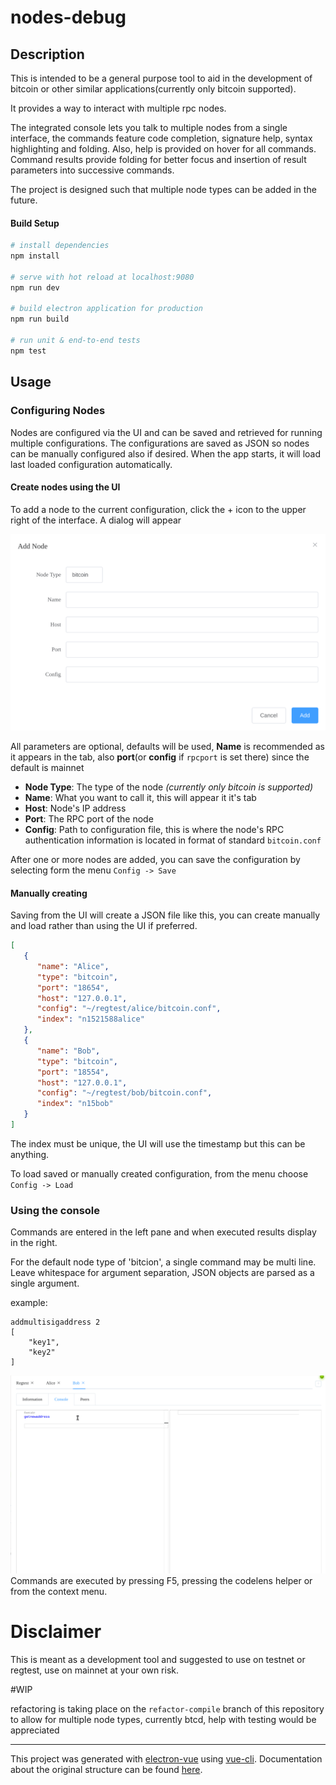 # nodes-debug

## Description

This is intended to be a general purpose tool to aid in the development of bitcoin or other similar applications(currently only bitcoin supported).

It provides a way to interact with multiple rpc nodes.  

The integrated console lets you talk to multiple nodes from a single interface, the commands feature code completion, signature help, syntax highlighting and folding.  Also, help is provided on hover for all commands.  Command results provide folding for better focus and insertion of result parameters into successive commands.

The project is designed such that multiple node types can be added in the future.

#### Build Setup

``` bash
# install dependencies
npm install

# serve with hot reload at localhost:9080
npm run dev

# build electron application for production
npm run build

# run unit & end-to-end tests
npm test


```

## Usage

### Configuring Nodes

Nodes are configured via the UI and can be saved and retrieved for running multiple configurations.  The configurations are saved as JSON so nodes can be manually configured also if desired.  When the app starts, it will load last loaded configuration automatically.

#### Create nodes using the UI

To add a node to the current configuration, click the + icon to the upper right of the interface.  A dialog will appear

![dialog](image/dialog.png)

All parameters are optional, defaults will be used, **Name** is recommended as it appears in the tab, also **port**(or **config** if `rpcport` is set there) since the default is mainnet

* **Node Type**: The type of the node *(currently only bitcoin is supported)*
* **Name**: What you want to call it, this will appear it it's tab
* **Host**: Node's IP address
* **Port**: The RPC port of the node
* **Config**: Path to configuration file, this is where the node's RPC authentication information is located in format of standard `bitcoin.conf`

After one or more nodes are added, you can save the configuration by selecting form the menu `Config -> Save`

#### Manually creating
Saving from the UI will create a JSON file like this, you can create manually and load rather than using the UI if preferred.

``` JSON
[
   {
      "name": "Alice",
      "type": "bitcoin",
      "port": "18654",
      "host": "127.0.0.1",
      "config": "~/regtest/alice/bitcoin.conf",
      "index": "n1521588alice"
   },
   {
      "name": "Bob",
      "type": "bitcoin",
      "port": "18554",
      "host": "127.0.0.1",
      "config": "~/regtest/bob/bitcoin.conf",
      "index": "n15bob"
   }
]
```

The index must be unique, the UI will use the timestamp but this can be anything.

To load saved or manually created configuration, from the menu choose `Config -> Load`

### Using the console

Commands are entered in the left pane and when executed results display in the right.

For the default node type of 'bitcion', a single command may be multi line. Leave whitespace for argument separation, JSON objects are parsed as a single argument.

example:

```
addmultisigaddress 2
[
    "key1",
    "key2"
]
```
![bob and alice](image/alice_pay_bob.gif)
Commands are executed by pressing F5, pressing the codelens helper or from the context menu.

# Disclaimer
This is meant as a development tool and suggested to use on testnet or regtest, use on mainnet at your own risk.

#WIP

refactoring is taking place on the `refactor-compile` branch of this repository to allow for multiple
node types, currently btcd, help with testing would be appreciated

---

This project was generated with [electron-vue](https://github.com/SimulatedGREG/electron-vue) using [vue-cli](https://github.com/vuejs/vue-cli). Documentation about the original structure can be found [here](https://simulatedgreg.gitbooks.io/electron-vue/content/index.html).
